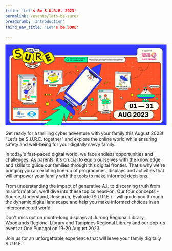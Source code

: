 ```yaml
---
title: 'Let's Be S.U.R.E. 2023'
permalink: /events/lets-be-sure/
breadcrumb: 'Introduction'
third_nav_title: 'Let's be SURE'

---
```


![](../images/SURE-Eventbrite-KV-Original_230622.jpg)

Get ready for a thrilling cyber adventure with your family this August 2023! “Let's be S.U.R.E. together” and explore the online world while ensuring safety and well-being for your digitally savvy family.

 

In today's fast-paced digital world, we face endless opportunities and challenges. As parents, it's crucial to equip ourselves with the knowledge and skills to guide our families through this digital frontier. That's why we're bringing you an exciting line-up of programmes, displays and activities that will empower your family with the tools to make informed decisions.

 

From understanding the impact of generative A.I. to discerning truth from misinformation, we'll dive into these topics head-on. Our four concepts - Source, Understand, Research, Evaluate (S.U.R.E.) - will guide you through the dynamic digital landscape and help you make informed choices in an interconnected world.

 

Don't miss out on month-long displays at Jurong Regional Library, Woodlands Regional Library and Tampines Regional Library and our pop-up event at One Punggol on 19-20 August 2023.

 

Join us for an unforgettable experience that will leave your family digitally S.U.R.E.!

 

 